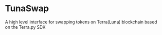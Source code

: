 # TunaSwap
A high level interface for swapping tokens on Terra(Luna) blockchain based on the Terra.py SDK
